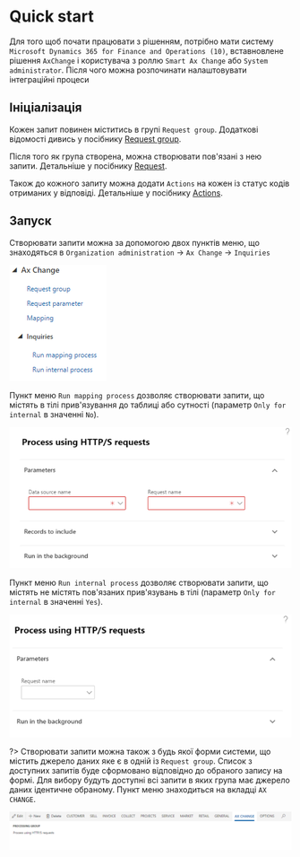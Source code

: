 # Quick start

Для того щоб почати працювати з рішенням, потрібно мати систему `Microsoft Dynamics 365 for Finance and Operations (10)`, вставновлене рішення `AxChange` і користувача з роллю `Smart Ax Change` або `System administrator`. Після чого можна розпочинати налаштовувати інтеграційні процеси

## Ініціалізація

Кожен запит повинен міститись в групі `Request group`. Додаткові відомості дивись у посібнику [Request group](/ua/requestGroup.md).

Після того як група створена, можна створювати пов'язані з нею запити. Детальніше у посібнику [Request](/ua/request.md).

Також до кожного запиту можна додати `Actions` на кожен із статус кодів отриманих у відповіді. Детальніше у посібнику [Actions](/ua/actions.md).

## Запуск

Створювати запити можна за допомогою двох пунктів меню, що знаходяться в `Organization administration` -> `Ax Change` -> `Inquiries`

![](../_media/ax_change_1.png)

Пункт меню `Run mapping process` дозволяє створювати запити, що містять в тілі прив'язування до таблиці або сутності (параметр `Only for internal` в значенні `No`).

![](../_media/ax_change_2.png)

Пункт меню `Run internal process` дозволяє створювати запити, що містять не містять пов'язаних прив'язувань в тілі (параметр `Only for internal` в значенні `Yes`).

![](../_media/ax_change_3.png)

?> Створювати запити можна також з будь якої форми системи, що містить джерело даних яке є в одній із `Request group`. Список з доступних запитів буде сформовано відповідно до обраного запису на формі. Для вибору будуть доступні всі запити в яких група має джерело даних ідентичне обраному. Пункт меню знаходиться на вкладці `AX CHANGE`.

![](../_media/ax_change_4.png)
